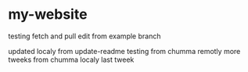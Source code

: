 # my-website
testing fetch and pull
edit from example branch


updated localy from update-readme
testing from chumma remotly
more tweeks from chumma localy
last tweek
